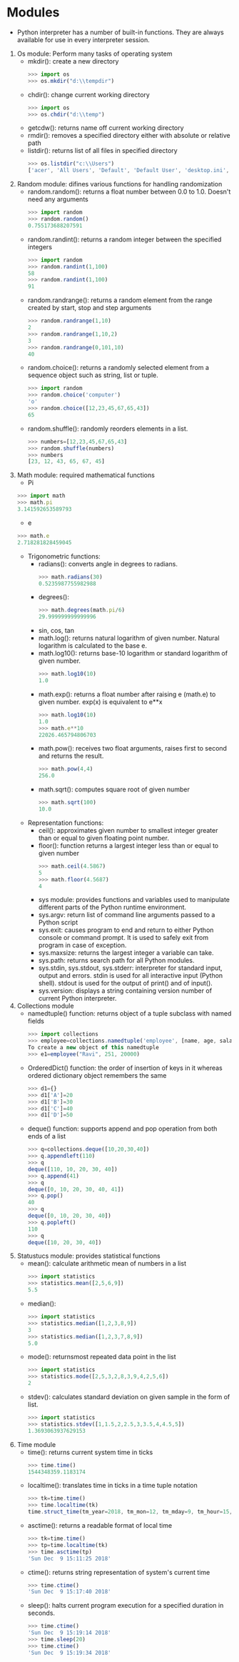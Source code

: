 # Modules
- Python interpreter has a number of built-in functions. They are always available for use in every interpreter session. 
1. Os module: Perform many tasks of operating system
    - mkdir(): create a new directory
        ```js
        >>> import os
        >>> os.mkdir("d:\\tempdir")
        ```
    - chdir(): change current working directory
        ```js
        >>> import os
        >>> os.chdir("d:\\temp")
        ```
    - getcdw(): returns name off current working directory
    - rmdir(): removes a specified directory either with absolute or relative path
    - listdir(): returns list of all files in specified directory
        ```js
        >>> os.listdir("c:\\Users")
        ['acer', 'All Users', 'Default', 'Default User', 'desktop.ini', 'Public']
        ```
2. Random module: difines various functions for handling randomization
    - random.random(): returns a float number between 0.0 to 1.0. Doesn't need any arguments
        ```js
        >>> import random
        >>> random.random()
        0.755173688207591
        ```
    - random.randint(): returns a random integer between the specified integers
        ```js
        >>> import random
        >>> random.randint(1,100)
        58
        >>> random.randint(1,100)
        91
        ```
    - random.randrange(): returns a random element from the range created by start, stop and step arguments
        ```js
        >>> random.randrange(1,10)
        2
        >>> random.randrange(1,10,2)
        3
        >>> random.randrange(0,101,10)
        40
    - random.choice(): returns a randomly selected element from a sequence object such as string, list or tuple.
        ```js
        >>> import random
        >>> random.choice('computer')
        'o'
        >>> random.choice([12,23,45,67,65,43])
        65
        ```
    - random.shuffle(): randomly reorders elements in a list.
        ```js
        >>> numbers=[12,23,45,67,65,43]
        >>> random.shuffle(numbers)
        >>> numbers
        [23, 12, 43, 65, 67, 45]
        ```
3. Math module: required mathematical functions
    - Pi
    ```js
    >>> import math
    >>> math.pi
    3.141592653589793
    ```
    - e
    ```js
    >>> math.e
    2.718281828459045
    ```
    - Trigonometric functions:
        - radians(): converts angle in degrees to radians.
            ```js
            >>> math.radians(30)
            0.5235987755982988
            ```
        - degrees():
            ```js
            >>> math.degrees(math.pi/6)
            29.999999999999996
            ```
        - sin, cos, tan
        - math.log(): returns natural logarithm of given number. Natural logarithm is calculated to the base e.
        - math.log10(): returns base-10 logarithm or standard logarithm of given number.
            ```js
            >>> math.log10(10)
            1.0
            ```
        - math.exp(): returns a float number after raising e (math.e) to given number. exp(x) is equivalent to e**x
            ```js
            >>> math.log10(10)
            1.0
            >>> math.e**10
            22026.465794806703
            ```
        - math.pow(): receives two float arguments, raises first to second and returns the result.
            ```js
            >>> math.pow(4,4)
            256.0
            ```
        - math.sqrt(): computes square root of given number
            ```js
            >>> math.sqrt(100)
            10.0
            ```
    - Representation functions:
        - ceil(): approximates given number to smallest integer greater than or equal to given floating point number.
        - floor(): function returns a largest integer less than or equal to given number
            ```js
            >>> math.ceil(4.5867)
            5
            >>> math.floor(4.5687)
            4
            ```
        - sys module: provides functions and variables used to manipulate different parts of the Python runtime environment.
        - sys.argv: return list of command line arguments passed to a Python script
        - sys.exit: causes program to end and return to either Python console or command prompt. It is used to safely exit from program in case of exception.
        - sys.maxsize: returns the largest integer a variable can take.
        - sys.path: returns search path for all Python modules.
        - sys.stdin, sys.stdout, sys.stderr: interpreter for standard input, output and errors. stdin is used for all interactive input (Python shell). stdout is used for the output of print() and of input(). 
        - sys.version: displays a string containing version number of current Python interpreter.
4. Collections module
    - namedtuple() function: returns object of  a tuple subclass with named fields
        ```js
        >>> import collections
        >>> employee=collections.namedtuple('employee', [name, age, salary])
        To create a new object of this namedtuple
        >>> e1=employee("Ravi", 251, 20000)
        ```
    - OrderedDict() function: the order of insertion of keys in it whereas ordered dictionary object remembers the same
        ```js
        >>> d1={}
        >>> d1['A']=20
        >>> d1['B']=30
        >>> d1['C']=40
        >>> d1['D']=50
        ```
    - deque() function: supports append and pop operation from both ends of a list
        ```js
        >>> q=collections.deque([10,20,30,40])
        >>> q.appendleft(110)
        >>> q
        deque([110, 10, 20, 30, 40])
        >>> q.append(41)
        >>> q
        deque([0, 10, 20, 30, 40, 41])
        >>> q.pop()
        40
        >>> q
        deque([0, 10, 20, 30, 40])
        >>> q.popleft()
        110
        >>> q
        deque([10, 20, 30, 40])
        ```
5. Statustucs module: provides statistical functions
    - mean(): calculate arithmetic mean of numbers in a list
        ```js
        >>> import statistics
        >>> statistics.mean([2,5,6,9])
        5.5
        ```
    - median(): 
        ```js
        >>> import statistics
        >>> statistics.median([1,2,3,8,9])
        3
        >>> statistics.median([1,2,3,7,8,9])
        5.0
        ```
    - mode(): returnsmost repeated data point in the list
        ```js
        >>> import statistics
        >>> statistics.mode([2,5,3,2,8,3,9,4,2,5,6])
        2
        ```
    - stdev(): calculates standard deviation on given sample in the form of list.
        ```js
        >>> import statistics
        >>> statistics.stdev([1,1.5,2,2.5,3,3.5,4,4.5,5])
        1.3693063937629153
        ```
6. Time module
    - time(): returns current system time in ticks
        ```js
        >>> time.time()
        1544348359.1183174
        ```
    - localtime(): translates time in ticks in a time tuple notation
        ```js
        >>> tk=time.time()
        >>> time.localtime(tk)
        time.struct_time(tm_year=2018, tm_mon=12, tm_mday=9, tm_hour=15, tm_min=11, tm_sec=25, tm_wday=6, tm_yday=343, tm_isdst=0)
        ```
    - asctime(): returns a readable format of local time
        ```js
        >>> tk=time.time()
        >>> tp=time.localtime(tk)
        >>> time.asctime(tp)
        'Sun Dec  9 15:11:25 2018'
        ```
    - ctime(): returns string representation of system's current time
        ```js
        >>> time.ctime()
        'Sun Dec  9 15:17:40 2018'
        ```
    - sleep(): halts current program execution for a specified duration in seconds.
        ```js
        >>> time.ctime()
        'Sun Dec  9 15:19:14 2018'
        >>> time.sleep(20)
        >>> time.ctime()
        'Sun Dec  9 15:19:34 2018'
        ```